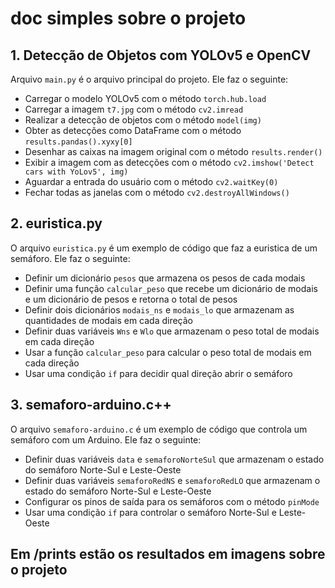 # doc simples sobre o projeto

## 1. Detecção de Objetos com YOLOv5 e OpenCV

Arquivo `main.py` é o arquivo principal do projeto. Ele faz o seguinte:

- Carregar o modelo YOLOv5 com o método `torch.hub.load`
- Carregar a imagem `t7.jpg` com o método `cv2.imread`
- Realizar a detecção de objetos com o método `model(img)`
- Obter as detecções como DataFrame com o método `results.pandas().xyxy[0]`
- Desenhar as caixas na imagem original com o método `results.render()`
- Exibir a imagem com as detecções com o método `cv2.imshow('Detect cars with YoLov5', img)`
- Aguardar a entrada do usuário com o método `cv2.waitKey(0)`
- Fechar todas as janelas com o método `cv2.destroyAllWindows()`

## 2. euristica.py 

O arquivo `euristica.py` é um exemplo de código que faz a euristica de um semáforo. Ele faz o seguinte:

- Definir um dicionário `pesos` que armazena os pesos de cada modais
- Definir uma função `calcular_peso` que recebe um dicionário de modais e um dicionário de pesos e retorna o total de pesos
- Definir dois dicionários `modais_ns` e `modais_lo` que armazenam as quantidades de modais em cada direção
- Definir duas variáveis `Wns` e `Wlo` que armazenam o peso total de modais em cada direção
- Usar a função `calcular_peso` para calcular o peso total de modais em cada direção
- Usar uma condição `if` para decidir qual direção abrir o semáforo

## 3. semaforo-arduino.c++

O arquivo `semaforo-arduino.c` é um exemplo de código que controla um semáforo com um Arduino. Ele faz o seguinte:

- Definir duas variáveis `data` e `semaforoNorteSul` que armazenam o estado do semáforo Norte-Sul e Leste-Oeste
- Definir duas variáveis `semaforoRedNS` e `semaforoRedLO` que armazenam o estado do semáforo Norte-Sul e Leste-Oeste
- Configurar os pinos de saída para os semáforos com o método `pinMode`
- Usar uma condição `if` para controlar o semáforo Norte-Sul e Leste-Oeste

## Em /prints estão os resultados em imagens sobre o projeto